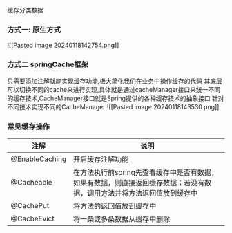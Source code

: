 缓存分类数据
### 方式一: 原生方式
![[Pasted image 20240118142754.png]]
### 方式二 springCache框架
只需要添加注解就能实现缓存功能,极大简化我们在业务中操作缓存的代码
其底层可以切换不同的cache来进行实现,具体就是通过cacheManager接口来统一不同的缓存技术,CacheManager接口就是Spring提供的各种缓存技术的抽象接口
针对不同技术实现不同的CacheManager
![[Pasted image 20240118143530.png]]

### 常见缓存操作
|**注解**|**说明**|
|---|---|
|@EnableCaching|开启缓存注解功能|
|@Cacheable|在方法执行前spring先查看缓存中是否有数据，如果有数据，则直接返回缓存数据；若没有数据，调用方法并将方法返回值放到缓存中|
|@CachePut|将方法的返回值放到缓存中|
|@CacheEvict|将一条或多条数据从缓存中删除|
